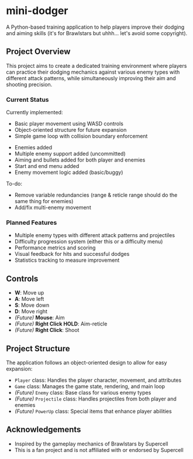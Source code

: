 # mini-dodger

A Python-based training application to help players improve their dodging and aiming skills (it's for Brawlstars but uhhh... let's avoid some copyright).

## Project Overview

This project aims to create a dedicated training environment where players can practice their dodging mechanics against various enemy types with different attack patterns, while simultaneously improving their aim and shooting precision.

### Current Status

Currently implemented:
- Basic player movement using WASD controls
- Object-oriented structure for future expansion
- Simple game loop with collision boundary enforcement
+ Enemies added
+ Multiple enemy support added (uncommitted)
+ Aiming and bullets added for both player and enemies
+ Start and end menu added
+ Enemy movement logic added (basic/buggy)

To-do:
- Remove variable redundancies (range & reticle range should do the same thing for enemies)
- Add/fix multi-enemy movement

### Planned Features

- Multiple enemy types with different attack patterns and projectiles
- Difficulty progression system (either this or a difficulty menu)
- Performance metrics and scoring
- Visual feedback for hits and successful dodges
- Statistics tracking to measure improvement

## Controls

- **W**: Move up
- **A**: Move left
- **S**: Move down
- **D**: Move right
- *(Future)* **Mouse**: Aim
- *(Future)* **Right Click HOLD**: Aim-reticle
- *(Future)* **Right Click**: Shoot

## Project Structure

The application follows an object-oriented design to allow for easy expansion:

- `Player` class: Handles the player character, movement, and attributes
- `Game` class: Manages the game state, rendering, and main loop
- *(Future)* `Enemy` class: Base class for various enemy types
- *(Future)* `Projectile` class: Handles projectiles from both player and enemies
- *(Future)* `PowerUp` class: Special items that enhance player abilities

## Acknowledgements

- Inspired by the gameplay mechanics of Brawlstars by Supercell
- This is a fan project and is not affiliated with or endorsed by Supercell
